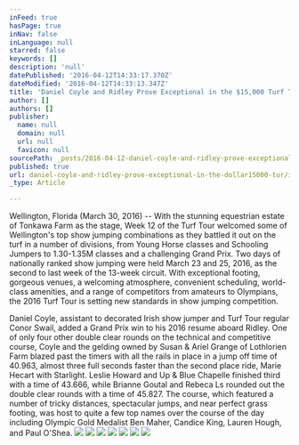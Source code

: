 ```yaml
---
inFeed: true
hasPage: true
inNav: false
inLanguage: null
starred: false
keywords: []
description: 'null'
datePublished: '2016-04-12T14:33:17.370Z'
dateModified: '2016-04-12T14:33:13.347Z'
title: 'Daniel Coyle and Ridley Prove Exceptional in the $15,000 Turf Tour Grand Prix at Tonkawa Farm'
author: []
authors: []
publisher:
  name: null
  domain: null
  url: null
  favicon: null
sourcePath: _posts/2016-04-12-daniel-coyle-and-ridley-prove-exceptional-in-the-dollar15000-tur.md
published: true
url: daniel-coyle-and-ridley-prove-exceptional-in-the-dollar15000-tur/index.html
_type: Article

---
```

Wellington, Florida (March 30, 2016) -- With the stunning equestrian estate of Tonkawa Farm as the stage, Week 12 of the Turf Tour welcomed some of Wellington's top show jumping combinations as they battled it out on the turf in a number of divisions, from Young Horse classes and Schooling Jumpers to 1.30-1.35M classes and a challenging Grand Prix. Two days of nationally ranked show jumping were held March 23 and 25, 2016, as the second to last week of the 13-week circuit. With exceptional footing, gorgeous venues, a welcoming atmosphere, convenient scheduling, world-class amenities, and a range of competitors from amateurs to Olympians, the 2016 Turf Tour is setting new standards in show jumping competition.

Daniel Coyle, assistant to decorated Irish show jumper and Turf Tour regular Conor Swail, added a Grand Prix win to his 2016 resume aboard Ridley. One of only four other double clear rounds on the technical and competitive course, Coyle and the gelding owned by Susan & Ariel Grange of Lothlorien Farm blazed past the timers with all the rails in place in a jump off time of 40.963, almost three full seconds faster than the second place ride, Marie Hecart with Starlight. Leslie Howard and Up & Blue Chapelle finished third with a time of 43.666, while Brianne Goutal and Rebeca Ls rounded out the double clear rounds with a time of 45.827\. The course, which featured a number of tricky distances, spectacular jumps, and near perfect grass footing, was host to quite a few top names over the course of the day including Olympic Gold Medalist Ben Maher, Candice King, Lauren Hough, and Paul O'Shea.
![](https://the-grid-user-content.s3-us-west-2.amazonaws.com/621fbc59-1b7b-46b1-a79a-e0ea478ddec8.jpg)
![](https://the-grid-user-content.s3-us-west-2.amazonaws.com/0fd209ef-4b2c-4711-b3dd-b1be516a2dac.jpg)
![](https://the-grid-user-content.s3-us-west-2.amazonaws.com/a64d4640-12e7-47a7-92a2-49785f7317fc.jpg)
![](https://the-grid-user-content.s3-us-west-2.amazonaws.com/3a23e107-1f1a-4676-8432-111f940b8e0c.jpg)
![](https://the-grid-user-content.s3-us-west-2.amazonaws.com/152b6713-0625-4c17-a810-0a1976c4c623.jpg)
![](https://the-grid-user-content.s3-us-west-2.amazonaws.com/74ffb33b-d2aa-4d24-bed0-cc16a1061a07.jpg)
![](https://the-grid-user-content.s3-us-west-2.amazonaws.com/bb4db596-6902-41e6-8af8-9934d4216a16.jpg)